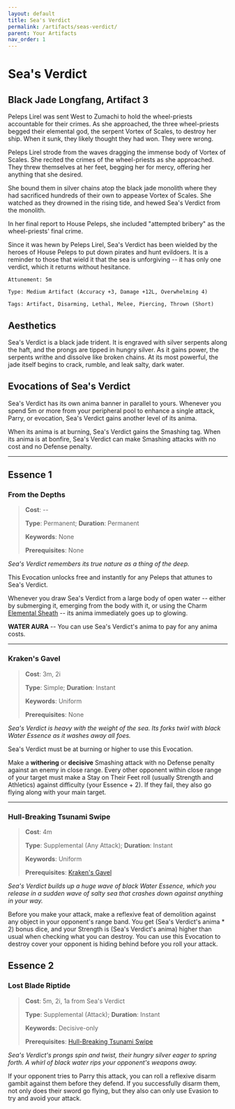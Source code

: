 ```yaml
---
layout: default
title: Sea's Verdict
permalink: /artifacts/seas-verdict/
parent: Your Artifacts
nav_order: 1
---
```


# Sea's Verdict

## Black Jade Longfang, Artifact 3

Peleps Lirel was sent West to Zumachi to hold the wheel-priests accountable for
their crimes. As she approached, the three wheel-priests begged their elemental
god, the serpent Vortex of Scales, to destroy her ship. When it sunk, they
likely thought they had won. They were wrong.

Peleps Lirel strode from the waves dragging the immense body of Vortex of
Scales. She recited the crimes of the wheel-priests as she approached. They
threw themselves at her feet, begging her for mercy, offering her anything that
she desired.

She bound them in silver chains atop the black jade monolith where they had
sacrificed hundreds of their own to appease Vortex of Scales. She watched as
they drowned in the rising tide, and hewed Sea's Verdict from the monolith.

In her final report to House Peleps, she included "attempted bribery" as the
wheel-priests' final crime.

Since it was hewn by Peleps Lirel, Sea's Verdict has been wielded by the heroes
of House Peleps to put down pirates and hunt evildoers. It is a reminder to
those that wield it that the sea is unforgiving -- it has only one verdict,
which it returns without hesitance.

    Attunement: 5m

    Type: Medium Artifact (Accuracy +3, Damage +12L, Overwhelming 4)

    Tags: Artifact, Disarming, Lethal, Melee, Piercing, Thrown (Short)

## Aesthetics

Sea's Verdict is a black jade trident. It is engraved with silver serpents along
the haft, and the prongs are tipped in hungry silver. As it gains power, the
serpents writhe and dissolve like broken chains. At its most powerful, the jade
itself begins to crack, rumble, and leak salty, dark water.

## Evocations of Sea's Verdict

Sea's Verdict has its own anima banner in parallel to yours. Whenever you spend
5m or more from your peripheral pool to enhance a single attack, Parry, or
evocation, Sea's Verdict gains another level of its anima.

When its anima is at burning, Sea's Verdict gains the Smashing tag. When its
anima is at bonfire, Sea's Verdict can make Smashing attacks with no cost and
no Defense penalty.

***

## Essence 1

### From the Depths

> **Cost**: --
>
> **Type**: Permanent; **Duration**: Permanent
>
> **Keywords**: None
>
> **Prerequisites**: None

_Sea's Verdict remembers its true nature as a thing of the deep._

This Evocation unlocks free and instantly for any Peleps that attunes to Sea's
Verdict.

Whenever you draw Sea's Verdict from a large body of open water -- either by
submerging it, emerging from the body with it, or using the Charm
[Elemental Sheath](/charms/abilities#elemental-sheath) -- its anima immediately
goes up to glowing.

**WATER AURA** -- You can use Sea's Verdict's anima to pay for any anima costs.

***

### Kraken's Gavel

> **Cost**: 3m, 2i
>
> **Type**: Simple; **Duration**: Instant
>
> **Keywords**: Uniform
>
> **Prerequisites**: None

_Sea's Verdict is heavy with the weight of the sea. Its forks twirl with black_
_Water Essence as it washes away all foes._

Sea's Verdict must be at burning or higher to use this Evocation.

Make a **withering** or **decisive** Smashing attack with no Defense penalty
against an enemy in close range. Every other opponent within close range of your
target must make a Stay on Their Feet roll (usually Strength and Athletics)
against difficulty (your Essence + 2). If they fail, they also go flying along
with your main target.

***

### Hull-Breaking Tsunami Swipe

> **Cost**: 4m
>
> **Type**: Supplemental (Any Attack); **Duration**: Instant
>
> **Keywords**: Uniform
>
> **Prerequisites**: [Kraken's Gavel](#krakens-gavel)

_Sea's Verdict builds up a huge wave of black Water Essence, which you release_
_in a sudden wave of salty sea that crashes down against anything in your way._

Before you make your attack, make a reflexive feat of demolition against any
object in your opponent's range band. You get (Sea's Verdict's anima * 2) bonus
dice, and your Strength is (Sea's Verdict's anima) higher than usual when
checking what you can destroy. You can use this Evocation to destroy cover your
opponent is hiding behind before you roll your attack.

## Essence 2

### Lost Blade Riptide

> **Cost**: 5m, 2i, 1a from Sea's Verdict
>
> **Type**: Supplemental (Attack); **Duration**: Instant
>
> **Keywords**: Decisive-only
>
> **Prerequisites**: [Hull-Breaking Tsunami Swipe](#hull-breaking-tsunami-swipe)

_Sea's Verdict's prongs spin and twist, their hungry silver eager to spring_
_forth. A whirl of black water rips your opponent's weapons away._

If your opponent tries to Parry this attack, you can roll a reflexive disarm
gambit against them before they defend. If you successfully disarm them, not
only does their sword go flying, but they also can only use Evasion to try and
avoid your attack.
